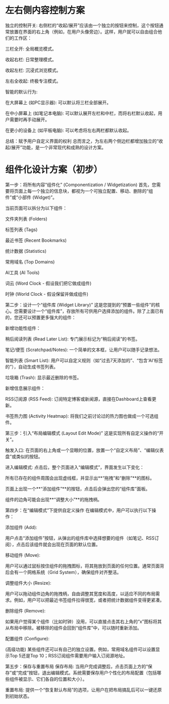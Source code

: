 


# 左右侧内容控制方案
独立的控制开关:
右侧栏的“收起/展开”应该由一个独立的按钮来控制，这个按钮通常放置在界面的右上角（例如，在用户头像旁边）。这样，用户就可以自由组合他们的工作区：

三栏全开: 全局概览模式。

收起右栏: 日常整理模式。

收起左栏: 沉浸式浏览模式。

左右全收起: 终极专注模式。

智能的默认行为:

在大屏幕上 (如PC显示器): 可以默认将三栏全部展开。

在中小屏幕上 (如笔记本电脑): 可以默认展开左栏和中栏，而将右栏默认收起，用户需要时再手动展开。

在更小的设备上 (如平板电脑): 可以考虑将左右两栏都默认收起。

总结：赋予用户自定义界面的权利
总而言之，为左右两个侧边栏都增加独立的“收起/展开”功能，是一个非常现代和成熟的设计方案。
# 组件化设计方案（初步）
第一步：将所有内容“组件化” (Componentization / Widgetization)
首先，您需要将页面上每一个独立的信息块，都视为一个可独立配置、移动、删除的“组件”或“小部件 (Widget)”。

当前页面可以拆分为以下组件：

文件夹列表 (Folders)

标签列表 (Tags)

最近书签 (Recent Bookmarks)

统计数据 (Statistics)

常用域名 (Top Domains)

AI工具 (AI Tools)

词云 (Word Clock - 假设我们把它做成组件)

时钟 (World Clock - 假设保留并做成组件)

第二步：设计一个“组件库 (Widget Library)”
这是您提到的“预置一些组件”的核心。您需要设计一个“组件库”，存放所有可供用户选择添加的组件。除了上面已有的，您还可以预置更多强大的组件：

新增功能性组件：

稍后阅读列表 (Read Later List): 专门展示标记为“稍后阅读”的书签。

笔记/便签 (Scratchpad/Notes): 一个简单的文本框，让用户可以随手记录想法。

智能列表 (Smart List): 用户可以自定义规则（如“过去7天添加的”、“包含‘AI’标签的”），自动生成书签列表。

垃圾箱 (Trash): 显示最近删除的书签。

新增信息展示组件：

RSS订阅源 (RSS Feed): 订阅特定博客或新闻源，直接在Dashboard上查看更新。

书签热力图 (Activity Heatmap): 将我们之前讨论过的热力图也做成一个可选组件。

第三步：引入“布局编辑模式 (Layout Edit Mode)”
这是实现所有自定义操作的“开关”。

触发入口: 在页面的右上角或一个显眼的位置，放置一个“自定义布局”、“编辑仪表盘”或类似的按钮。

进入编辑模式: 点击后，整个页面进入“编辑模式”，界面发生以下变化：

所有已存在的组件周围会出现虚线框，并显示出**“拖拽”和“删除”**的图标。

页面上出现一个**“添加组件”**的按钮，点击后会弹出您的“组件库”面板。

组件的边角可能会出现**“调整大小”**的拖拽柄。

第四步：在“编辑模式”下提供自定义操作
在编辑模式中，用户可以执行以下操作：

添加组件 (Add):

用户点击“添加组件”按钮，从弹出的组件库中选择想要的组件（如笔记、RSS订阅），点击后该组件就会出现在页面的默认位置。

移动组件 (Move):

用户可以通过鼠标按住组件的拖拽图标，将其拖放到页面的任何位置。通常页面背后会有一个网格系统（Grid System），确保组件对齐整洁。

调整组件大小 (Resize):

用户可以拖动组件边角的拖拽柄，自由调整其宽度和高度，以适应不同的布局需求。例如，用户可以把最近书签组件拉得很宽，或者把统计数据组件变得更紧凑。

删除组件 (Remove):

如果用户觉得某个组件（比如时钟）没用，可以直接点击其右上角的“x”图标将其从布局中移除。被移除的组件会回到“组件库”中，可以随时重新添加。

配置组件 (Configure):

(高级功能) 某些组件还可以有自己的独立设置。例如，常用域名组件可以设置显示Top 5还是Top 10；RSS订阅组件需要用户输入订阅源地址。

第五步：保存与重置布局
保存布局: 当用户完成调整后，点击页面上方的“保存”或“完成”按钮，退出编辑模式。系统需要保存用户个性化的布局配置（包括哪些组件被显示、它们各自的位置和大小）。

重置布局: 提供一个“恢复默认布局”的选项，让用户在把布局搞乱后可以一键还原到初始状态。